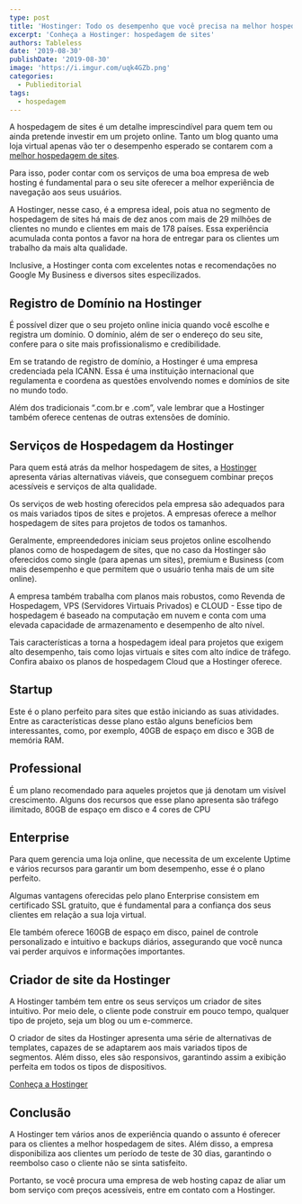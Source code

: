 ```yaml
---
type: post
title: 'Hostinger: Todo os desempenho que você precisa na melhor hospedagem de sites'
excerpt: 'Conheça a Hostinger: hospedagem de sites'
authors: Tableless
date: '2019-08-30'
publishDate: '2019-08-30'
image: 'https://i.imgur.com/uqk4GZb.png'
categories:
  - Publieditorial
tags:
  - hospedagem
---
```

A hospedagem de sites é um detalhe imprescindível para quem tem ou ainda pretende investir em um projeto online. Tanto um blog quanto uma loja virtual apenas vão ter o desempenho esperado se contarem com a [melhor hospedagem de sites](https://www.hostinger.com.br/tableless).

Para isso, poder contar com os serviços de uma boa empresa de web hosting é fundamental para o seu site oferecer a melhor experiência de navegação aos seus usuários. 

A Hostinger, nesse caso, é a empresa ideal, pois atua no segmento de hospedagem de sites há mais de dez anos com mais de 29 milhões de clientes no mundo e clientes em mais de 178 países. Essa experiência acumulada conta pontos a favor na hora de entregar para os clientes um trabalho da mais alta qualidade.

Inclusive, a Hostinger conta com excelentes notas e recomendações no Google My Business e diversos sites especilizados. 

## Registro de Domínio na Hostinger

É possível dizer que o seu projeto online inicia quando você escolhe e registra um domínio. O domínio, além de ser o endereço do seu site, confere para o site mais profissionalismo e credibilidade.

Em se tratando de registro de domínio, a Hostinger é uma empresa credenciada pela ICANN. Essa é uma instituição internacional que regulamenta e coordena as questões envolvendo nomes e domínios de site no mundo todo.

Além dos tradicionais “.com.br e .com”, vale lembrar que a Hostinger também oferece centenas de outras extensões de domínio. 

## Serviços de Hospedagem da Hostinger

Para quem está atrás da melhor hospedagem de sites, a [Hostinger](https://www.hostinger.com.br/tableless) apresenta várias alternativas viáveis, que conseguem combinar preços acessíveis e serviços de alta qualidade.

Os serviços de web hosting oferecidos pela empresa são adequados para os mais variados tipos de sites e projetos. A empresas oferece a melhor hospedagem de sites para projetos de todos os tamanhos. 

Geralmente, empreendedores iniciam seus projetos online escolhendo planos como de hospedagem de sites, que no caso da Hostinger são oferecidos como single (para apenas um sites), premium e Business (com mais desempenho e que permitem que o usuário tenha mais de um site online). 

A empresa também trabalha com planos mais robustos, como Revenda de Hospedagem, VPS (Servidores Virtuais Privados) e CLOUD - Esse tipo de hospedagem é baseado na computação em nuvem e conta com uma elevada capacidade de armazenamento e desempenho de alto nível. 

Tais características a torna a hospedagem ideal para projetos que exigem alto desempenho, tais como lojas virtuais e sites com alto índice de tráfego. Confira abaixo os planos de hospedagem Cloud que a Hostinger oferece. 

## Startup

Este é o plano perfeito para sites que estão iniciando as suas atividades. Entre as características desse plano estão alguns benefícios bem interessantes, como, por exemplo, 40GB de espaço em disco e 3GB de memória RAM.

## Professional

É um plano recomendado para aqueles projetos que já denotam um visível crescimento. Alguns dos recursos que esse plano apresenta são tráfego ilimitado, 80GB de espaço em disco e 4 cores de CPU

## Enterprise

Para quem gerencia uma loja online, que necessita de um excelente Uptime e vários recursos para garantir um bom desempenho, esse é o plano perfeito.

Algumas vantagens oferecidas pelo plano Enterprise consistem em certificado SSL gratuito, que é fundamental para a confiança dos seus clientes em relação a sua loja virtual.

Ele também oferece 160GB de espaço em disco, painel de controle personalizado e intuitivo e backups diários, assegurando que você nunca vai perder arquivos e informações importantes.


## Criador de site da Hostinger

A Hostinger também tem entre os seus serviços um criador de sites intuitivo. Por meio dele, o cliente pode construir em pouco tempo, qualquer tipo de projeto, seja um blog ou um e-commerce.

O criador de sites da Hostinger apresenta uma série de alternativas de templates, capazes de se adaptarem aos mais variados tipos de segmentos. Além disso, eles são responsivos, garantindo assim a exibição perfeita em todos os tipos de dispositivos.

[Conheça a Hostinger](https://www.hostinger.com.br/tableless)


## Conclusão

A Hostinger tem vários anos de experiência quando o assunto é oferecer para os clientes a melhor hospedagem de sites. Além disso, a empresa disponibiliza aos clientes um período de teste de 30 dias, garantindo o reembolso caso o cliente não se sinta satisfeito.

Portanto, se você procura uma empresa de web hosting capaz de aliar um bom serviço com preços acessíveis, entre em contato com a Hostinger.
